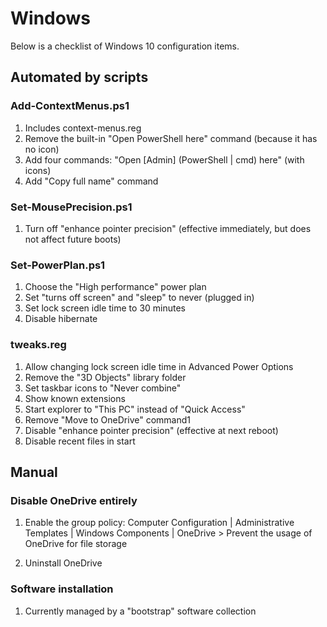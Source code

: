 # Windows

Below is a checklist of Windows 10 configuration items.

## Automated by scripts

### Add-ContextMenus.ps1

1. Includes context-menus.reg
1. Remove the built-in "Open PowerShell here" command (because it has no icon)
1. Add four commands: "Open [Admin] (PowerShell | cmd) here" (with icons)
1. Add "Copy full name" command

### Set-MousePrecision.ps1

1. Turn off "enhance pointer precision" (effective immediately, but does not affect future boots)

### Set-PowerPlan.ps1

1. Choose the "High performance" power plan
1. Set "turns off screen" and "sleep" to never (plugged in)
1. Set lock screen idle time to 30 minutes
1. Disable hibernate

### tweaks.reg

1. Allow changing lock screen idle time in Advanced Power Options
1. Remove the "3D Objects" library folder
1. Set taskbar icons to "Never combine"
1. Show known extensions
1. Start explorer to "This PC" instead of "Quick Access"
1. Remove "Move to OneDrive" command1
1. Disable "enhance pointer precision" (effective at next reboot)
1. Disable recent files in start

## Manual

### Disable OneDrive entirely

1. Enable the group policy: Computer Configuration | Administrative Templates | Windows Components | OneDrive > Prevent the usage of OneDrive for file storage

2. Uninstall OneDrive

### Software installation

1. Currently managed by a "bootstrap" software collection